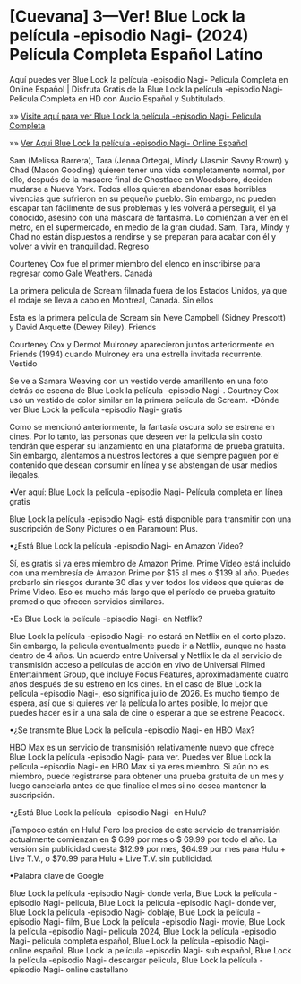 # [Cuevana] 3—Ver! Blue Lock la película -episodio Nagi- (2024) Película Completa Español Latíno


Aquí puedes ver Blue Lock la película -episodio Nagi- Pelicula Completa en Online Español | Disfruta Gratis de la Blue Lock la película -episodio Nagi- Pelicula Completa en HD con Audio Español y Subtitulado.

»» [Visite aquí para ver Blue Lock la película -episodio Nagi- Pelicula Completa](https://f2movies.site/es/movie/1104844/episode)

»» [Ver Aqui Blue Lock la película -episodio Nagi- Online Español](https://f2movies.site/es/movie/1104844/episode)

Sam (Melissa Barrera), Tara (Jenna Ortega), Mindy (Jasmin Savoy Brown) y Chad (Mason Gooding) quieren tener una vida completamente normal, por ello, después de la masacre final de Ghostface en Woodsboro, deciden mudarse a Nueva York. Todos ellos quieren abandonar esas horribles vivencias que sufrieron en su pequeño pueblo. Sin embargo, no pueden escapar tan fácilmente de sus problemas y les volverá a perseguir, el ya conocido, asesino con una máscara de fantasma. Lo comienzan a ver en el metro, en el supermercado, en medio de la gran ciudad. Sam, Tara, Mindy y Chad no están dispuestos a rendirse y se preparan para acabar con él y volver a vivir en tranquilidad.
Regreso

Courteney Cox fue el primer miembro del elenco en inscribirse para regresar como Gale Weathers.
Canadá

La primera película de Scream filmada fuera de los Estados Unidos, ya que el rodaje se lleva a cabo en Montreal, Canadá.
Sin ellos

Esta es la primera película de Scream sin Neve Campbell (Sidney Prescott) y David Arquette (Dewey Riley).
Friends

Courteney Cox y Dermot Mulroney aparecieron juntos anteriormente en Friends (1994) cuando Mulroney era una estrella invitada recurrente.
Vestido

Se ve a Samara Weaving con un vestido verde amarillento en una foto detrás de escena de Blue Lock la película -episodio Nagi-. Courtney Cox usó un vestido de color similar en la primera película de Scream.
•Dónde ver Blue Lock la película -episodio Nagi- gratis

Como se mencionó anteriormente, la fantasía oscura solo se estrena en cines. Por lo tanto, las personas que deseen ver la película sin costo tendrán que esperar su lanzamiento en una plataforma de prueba gratuita. Sin embargo, alentamos a nuestros lectores a que siempre paguen por el contenido que desean consumir en línea y se abstengan de usar medios ilegales.

•Ver aquí: Blue Lock la película -episodio Nagi- Película completa en línea gratis

Blue Lock la película -episodio Nagi- está disponible para transmitir con una suscripción de Sony Pictures o en Paramount Plus.

•¿Está Blue Lock la película -episodio Nagi- en Amazon Video?

Sí, es gratis si ya eres miembro de Amazon Prime. Prime Video está incluido con una membresía de Amazon Prime por $15 al mes o $139 al año. Puedes probarlo sin riesgos durante 30 días y ver todos los videos que quieras de Prime Video. Eso es mucho más largo que el período de prueba gratuito promedio que ofrecen servicios similares.

•Es Blue Lock la película -episodio Nagi- en Netflix?

Blue Lock la película -episodio Nagi- no estará en Netflix en el corto plazo. Sin embargo, la película eventualmente puede ir a Netflix, aunque no hasta dentro de 4 años. Un acuerdo entre Universal y Netflix le da al servicio de transmisión acceso a películas de acción en vivo de Universal Filmed Entertainment Group, que incluye Focus Features, aproximadamente cuatro años después de su estreno en los cines. En el caso de Blue Lock la película -episodio Nagi-, eso significa julio de 2026. Es mucho tiempo de espera, así que si quieres ver la película lo antes posible, lo mejor que puedes hacer es ir a una sala de cine o esperar a que se estrene Peacock.

•¿Se transmite Blue Lock la película -episodio Nagi- en HBO Max?

HBO Max es un servicio de transmisión relativamente nuevo que ofrece Blue Lock la película -episodio Nagi- para ver. Puedes ver Blue Lock la película -episodio Nagi- en HBO Max si ya eres miembro. Si aún no es miembro, puede registrarse para obtener una prueba gratuita de un mes y luego cancelarla antes de que finalice el mes si no desea mantener la suscripción.

•¿Está Blue Lock la película -episodio Nagi- en Hulu?

¡Tampoco están en Hulu! Pero los precios de este servicio de transmisión actualmente comienzan en $ 6.99 por mes o $ 69.99 por todo el año. La versión sin publicidad cuesta $12.99 por mes, $64.99 por mes para Hulu + Live T.V., o $70.99 para Hulu + Live T.V. sin publicidad.

•Palabra clave de Google

Blue Lock la película -episodio Nagi- donde verla, Blue Lock la película -episodio Nagi- pelicula, Blue Lock la película -episodio Nagi- donde ver, Blue Lock la película -episodio Nagi- doblaje, Blue Lock la película -episodio Nagi- film, Blue Lock la película -episodio Nagi- movie, Blue Lock la película -episodio Nagi- pelicula 2024, Blue Lock la película -episodio Nagi- pelicula completa español, Blue Lock la película -episodio Nagi- online español, Blue Lock la película -episodio Nagi- sub español, Blue Lock la película -episodio Nagi- descargar pelicula, Blue Lock la película -episodio Nagi- online castellano
